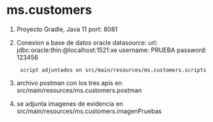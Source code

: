 # ms.customers

1. Proyecto Gradle, Java 11
	port: 8081
	
2. Conexion a base de datos oracle 
	datasource:
	    url: jdbc:oracle:thin:@localhost:1521:xe
	    username: PRUEBA
	    password: 123456
	    
	    script adjuntados en src/main/resources/ms.customers.scripts

3. archivo postman con los tres apis en src/main/resources/ms.customers.postman

4. se adjunta imagenes de evidencia en src/main/resources/ms.customers.imagenPruebas